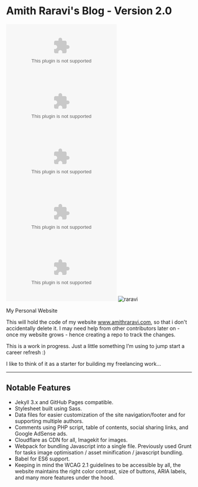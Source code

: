 # Amith Raravi's Blog - Version 2.0

![raravi](https://img.shields.io/github/license/raravi/amithraravi2.com) ![raravi](https://img.shields.io/github/package-json/v/raravi/amithraravi2.com) ![raravi](https://img.shields.io/circleci/build/github/raravi/amithraravi2.com) ![raravi](https://img.shields.io/depfu/raravi/amithraravi2.com) ![raravi](https://img.shields.io/github/last-commit/raravi/amithraravi2.com) ![raravi](https://img.shields.io/website?url=https%3A%2F%2Fwww.amithraravi.com)

My Personal Website

This will hold the code of my website www.amithraravi.com, so that i don't accidentally delete it. I may need help from other contributors later on - once my website grows - hence creating a repo to track the changes.

This is a work in progress. Just a little something I’m using to jump start a career refresh :)

I like to think of it as a starter for building my freelancing work…

---

## Notable Features

* Jekyll 3.x and GitHub Pages compatible.
* Stylesheet built using Sass.
* Data files for easier customization of the site navigation/footer and for supporting multiple authors.
* Comments using PHP script, table of contents, social sharing links, and Google AdSense ads.
* Cloudflare as CDN for all, Imagekit for images.
* Webpack for bundling Javascript into a single file. Previously used Grunt for tasks image optimisation / asset minification / javascript bundling.
* Babel for ES6 support.
* Keeping in mind the WCAG 2.1 guidelines to be accessible by all, the website maintains the right color contrast, size of buttons, ARIA labels, and many more features under the hood.
